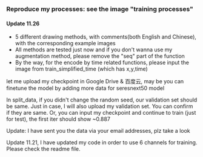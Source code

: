 ### Reproduce my processes: see the image "training processes"
#### Update 11.26
- 5 different drawing methods, with comments(both English and Chinese), with the corresponding example images
- All methods are tested just now and if you don't wanna use my augmentation method, please remove the "seq" part of the function
- By the way, for the encode by time related functions, please input the image from train_simplified_time (which has x,y,time)


let me upload my checkpoint in Google Drive & 百度云, may be you can finetune the model by adding more data for seresnext50 model

In split_data, if you didn't change the random seed, our validation set should be same. Just in case, I will also upload my validation set. You can confirm if they are same. Or, you can input my checkpoint and continue to train (just for test), the first iter should show ~0.887

Update: I have sent you the data via your email addresses, plz take a look

Update 11.21, I have updated my code in order to use 6 channels for training. Please check the readme file.
